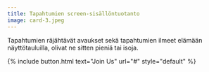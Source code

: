 ```yaml
---
title: Tapahtumien screen-sisällöntuotanto
image: card-3.jpeg
---
```


Tapahtumien räjähtävät avaukset sekä tapahtumien ilmeet elämään näyttötauluilla, olivat ne sitten pieniä tai isoja.

{% include button.html text="Join Us" url="#" style="default" %}
